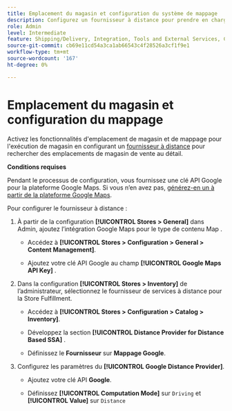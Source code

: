 ```yaml
---
title: Emplacement du magasin et configuration du système de mappage
description: Configurez un fournisseur à distance pour prendre en charge le mappage de l’emplacement du magasin dans l’interface utilisateur de storefront. Les solutions Store Fulfillment nécessitent un fournisseur à distance pour activer la recherche de magasin de vente au détail et d'autres fonctionnalités de mappage et de planification pour le workflow d'exécution de bout en bout.
role: Admin
level: Intermediate
feature: Shipping/Delivery, Integration, Tools and External Services, Configuration
source-git-commit: cb69e11cd54a3ca1ab66543c4f28526a3cf1f9e1
workflow-type: tm+mt
source-wordcount: '167'
ht-degree: 0%

---
```


# Emplacement du magasin et configuration du mappage

Activez les fonctionnalités d&#39;emplacement de magasin et de mappage pour l&#39;exécution de magasin en configurant un [fournisseur à distance](https://experienceleague.adobe.com/en/docs/commerce-admin/inventory/configuration/distance-priority-algorithm) pour rechercher des emplacements de magasin de vente au détail.

**Conditions requises**

Pendant le processus de configuration, vous fournissez une clé API Google pour la plateforme Google Maps. Si vous n’en avez pas, [générez-en un à partir de la plateforme Google Maps](https://experienceleague.adobe.com/en/docs/commerce-admin/inventory/configuration/distance-priority-algorithm#configure-google-maps).

Pour configurer le fournisseur à distance :

1. À partir de la configuration **[!UICONTROL Stores > General]** dans Admin, ajoutez l’intégration Google Maps pour le type de contenu Map .

   - Accédez à **[!UICONTROL Stores > Configuration  > General > Content Management]**.

   - Ajoutez votre clé API Google au champ **[!UICONTROL Google Maps API Key]** .

1. Dans la configuration **[!UICONTROL Stores > Inventory]** de l’administrateur, sélectionnez le fournisseur de services à distance pour la Store Fulfillment.

   - Accédez à **[!UICONTROL Stores > Configuration > Catalog > Inventory]**.

   - Développez la section **[!UICONTROL Distance Provider for Distance Based SSA]** .

   - Définissez le **Fournisseur** sur **Mappage Google**.

1. Configurez les paramètres du **[!UICONTROL Google Distance Provider]**.

   - Ajoutez votre clé API **Google**.

   - Définissez **[!UICONTROL Computation Mode]** sur `Driving` et **[!UICONTROL Value]** sur `Distance`
